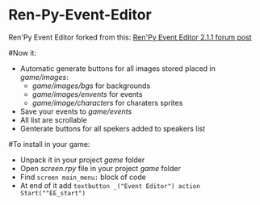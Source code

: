 # Ren-Py-Event-Editor
Ren'Py Event Editor forked from this: [Ren'Py Event Editor 2.1.1 forum post][1]

#Now it:
- Automatic generate buttons for all images stored placed in *game/images*:
  - *game/images/bgs* for backgrounds
  - *game/images/envents* for events
  - *game/image/characters* for charaters sprites
- Save your events to *game/events*
- All list are scrollable
- Genterate buttons for all spekers added to speakers list


#To install in your game:
- Unpack it in your project *game* folder 
- Open *screen.rpy* file in your project *game* folder
- Find `screen main_menu:` block of code
- At end of it add `textbutton _("Event Editor") action Start(""EE_start")`

[1]:http://lemmasoft.renai.us/forums/viewtopic.php?f=51&t=24108#p374045
